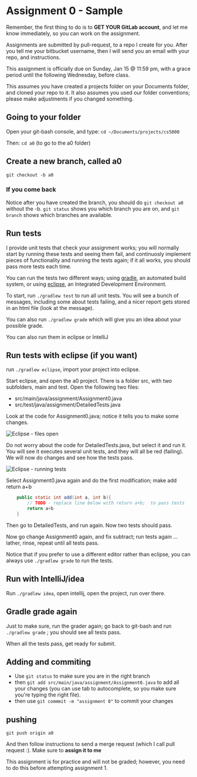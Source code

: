 Assignment 0 - Sample
===

Remember, the first thing to do is to **GET YOUR GitLab account**, and let me know immediately, so you can work on the assignment. 

Assignments are submitted by pull-request, to a repo I create for you. After you tell me your bitbucket username, then I will send you an email with your repo, and instructions.

This assignment is officially due on Sunday, Jan 15 @ 11:59 pm, with a grace period until the following Wednesday, before class.

This assumes you have created a projects folder on your Documents folder, and cloned your repo to it. It also assumes you used our folder conventions; please make adjustments if you changed something.

## Going to your folder
Open your git-bash console, and type:
```cd ~/Documents/projects/cs5000```

Then: ```cd a0``` (to go to the a0 folder)
## Create a new branch, called a0
```
git checkout -b a0
```
### If you come back
Notice after you have created the branch, you should do ```git checkout a0``` without the -b. ```git status``` shows you which branch you are on, and ```git branch``` shows which branches are available.

## Run tests

I provide unit tests that check your assignment works; you will normally start by running these tests and seeing them fail, and continuosly implement pieces of functionality and running the tests again; if it all works, you should pass more tests each time.

You can run the tests two different ways; using [gradle](http://gradle.org), an automated build system, or using [eclipse](http://eclipse.org), an Integrated Development Environment.

To start, run ```./gradlew test``` to run all unit tests. You will see a bunch of messages, including some about tests failing, and a nicer report gets stored in an html file (look at the message).

You can also run ```./gradlew grade``` which will give you an idea about your possible grade.

You can also run them in eclipse or IntelliJ

## Run tests with eclipse (if you want)

run ```./gradlew eclipse```, import your project into eclipse.

Start eclipse, and open the a0 project. There is a folder src, with two subfolders, main and test. Open the following two files: 
+ src/main/java/assignment/Assignment0.java
+ src/test/java/assignment/DetailedTests.java

Look at the code for Assignment0.java; notice it tells you to make some changes. 

![Eclipse - files open](pics/eclipse-a0.png)

Do not worry about the code for DetailedTests.java, but select it and run it. You will see it executes several unit tests, and they will all be red (failing). We will now do changes and see how the tests pass.

![Eclipse - running tests](pics/eclipse-a0-runtests.png)

Select Assignment0.java again and do the first modification; make add return a+b 
```java
	public static int add(int a, int b){
		// TODO - replace line below with return a+b;  to pass tests 
		return a+b
	}
```

Then go to DetailedTests, and run again. Now two tests should pass.

Now go change Assignment0 again, and fix subtract; run tests again ... lather, rinse, repeat until all tests pass.

Notice that if you prefer to use a different editor rather than eclipse, you can always use ```./gradlew grade``` to run the tests.

## Run with IntelliJ/idea

Run ```./gradlew idea```, open intellij, open the project, run over there.

## Gradle grade again

Just to make sure, run the grader again; go back to git-bash and run ```./gradlew grade``` ; you should see all tests pass.

When all the tests pass, get ready for submit.

## Adding and commiting

+ Use ```git status``` to make sure you are in the right branch
+ then ```git add src/main/java/assignment/Assignment0.java``` to add all your changes (you can use tab to autocomplete, so you make sure you're typing the right file).  
+ then use ```git commmit -m "assignment 0"``` to commit your changes

## pushing
```git push origin a0```

And then follow instructions to send a merge request (which I call pull request :). Make sure to **assign it to me**

This assignment is for practice and will not be graded; however, you need to do this before attempting assignment 1. 
